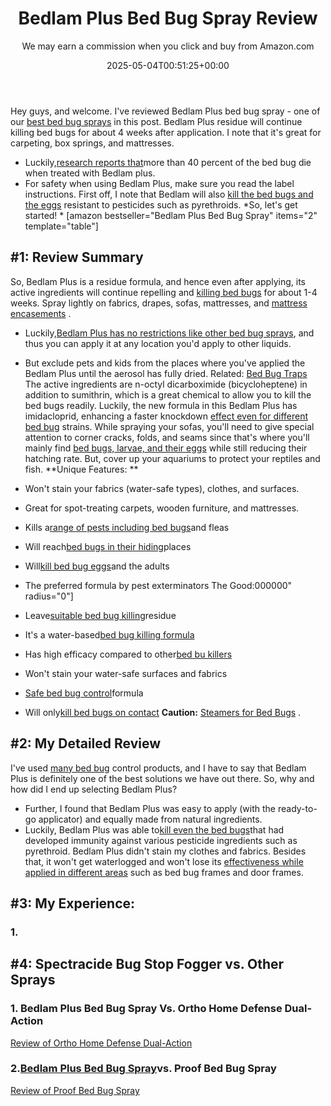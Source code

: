 ﻿---
author: We may earn a commission when you click and buy from Amazon.com
layout: post
title: Bedlam Plus Bed Bug Spray Review
date: '2025-05-04T00:51:25+00:00'
categories:
- Bed Bugs
- Product Reviews
tags: []
slug: /bedlam-plus-bed-bug-spray-review/
lastmod: 2025-05-07T12:21:23+03:00
---

Hey guys, and welcome. I've reviewed Bedlam Plus bed bug spray - one of our
[best bed bug sprays](https://pestpolicy.com/best-bed-bug-spray/)
in this post.
Bedlam Plus residue will continue killing bed bugs for about 4 weeks after application. I note that it's great for carpeting, box springs, and mattresses.
- Luckily,[research reports that](https://www.ncbi.nlm.nih.gov/pmc/articles/PMC4808785/)more than 40 percent of the bed bug die when treated with Bedlam plus.
- For safety when using Bedlam Plus, make sure you read the label instructions.
First off, I note that Bedlam will also
[kill the bed bugs and the eggs](https://pestpolicy.com/how-to-kill-bed-bug-eggs/)
resistant to pesticides such as pyrethroids.
*So, let's get started! *
[amazon bestseller="Bedlam Plus Bed Bug Spray" items="2" template="table"]
## #1: Review Summary
So, Bedlam Plus is a residue formula, and hence even after applying, its active ingredients will continue repelling and
[killing bed bugs](https://pestpolicy.com/does-lysol-kill-bed-bugs/)
for about 1-4 weeks. Spray lightly on fabrics, drapes, sofas, mattresses, and
[mattress encasements](https://pestpolicy.com/best-bed-bug-mattress-encasements/)
.
- Luckily,[Bedlam Plus has no restrictions like other bed bug sprays](https://pestpolicy.com/best-bed-bug-spray/), and thus you can apply it at any location you'd apply to other liquids.
- But exclude pets and kids from the places where you've applied the Bedlam Plus until the aerosol has fully dried.
Related:
[Bed Bug Traps](https://pestpolicy.com/best-bed-bug-traps/)
The active ingredients are n-octyl dicarboximide (bicycloheptene) in addition to sumithrin, which is a great chemical to allow you to kill the bed bugs readily.
Luckily, the new formula in this Bedlam Plus has imidacloprid, enhancing a faster knockdown
[effect even for different bed bug](https://pestpolicy.com/does-bleach-kill-bed-bugs/)
strains.
While spraying your sofas, you'll need to give special attention to corner cracks, folds, and seams since that's where you'll mainly find
[bed bugs, larvae, and their eggs](https://pestpolicy.com/what-does-bed-bug-poop-look-like/)
while still reducing their hatching rate. But, cover up your aquariums to protect your reptiles and fish.
**Unique Features: **
- Won't stain your fabrics (water-safe types), clothes, and surfaces.
- Great for spot-treating carpets, wooden furniture, and mattresses.
- Kills a[range of pests including bed bugs](https://pestpolicy.com/does-vinegar-kill-bed-bugs/)and fleas
- Will reach[bed bugs in their hiding](https://pestpolicy.com/where-do-bed-bugs-hide/)places
- Will[kill bed bug eggs](https://pestpolicy.com/bed-bug-eggs/)and the adults
- The preferred formula by pest exterminators
The Good:000000" radius="0"]
- Leave[suitable bed bug killing](https://pestpolicy.com/does-dryer-kill-bed-bugs/)residue
- It's a water-based[bed bug killing formula](https://pestpolicy.com/does-lysol-kill-bed-bugs/)
- Has high efficacy compared to other[bed bu killers](https://pestpolicy.com/bed-bug-bully-review/)
- Won't stain your water-safe surfaces and fabrics
- [Safe bed bug control](https://pestpolicy.com/can-bed-bugs-live-in-carpet/)formula

- Will only[kill bed bugs on contact](https://pestpolicy.com/does-ammonia-kill-bed-bugs/)
**Caution:**
[Steamers for Bed Bugs](https://pestpolicy.com/best-bed-bug-steamer/)
.
## #2: My Detailed Review
I've used
[many bed bug](https://pestpolicy.com/are-bed-bug-eggs-hard-or-soft/)
control products, and I have to say that Bedlam Plus is definitely one of the best solutions we have out there. So, why and how did I end up selecting Bedlam Plus?
- Further, I found that Bedlam Plus was easy to apply (with the ready-to-go applicator) and equally made from natural ingredients.
- Luckily, Bedlam Plus was able to[kill even the bed bugs](https://pestpolicy.com/does-salt-kill-bed-bugs/)that had developed immunity against various pesticide ingredients such as pyrethroid.
Bedlam Plus didn't stain my clothes and fabrics. Besides that, it won't get waterlogged and won't lose its
[effectiveness while applied in different areas](https://pestpolicy.com/tea-tree-oil-for-bed-bugs/)
such as bed bug frames and door frames.
## #3: My Experience:
### 1.
## #4: Spectracide Bug Stop Fogger vs. Other Sprays
### 1. Bedlam Plus Bed Bug Spray Vs. Ortho Home Defense Dual-Action
[Review of Ortho Home Defense Dual-Action](https://pestpolicy.com/ortho-home-defense-dual-action-bed-bug-killer-review/)
### 2.[Bedlam Plus Bed Bug Spray](https://pestpolicy.com/how-to-get-rid-of-bed-bugs-fast/)vs. Proof Bed Bug Spray
[Review of Proof Bed Bug Spray](https://pestpolicy.com/proof-bed-bug-spray-review/)